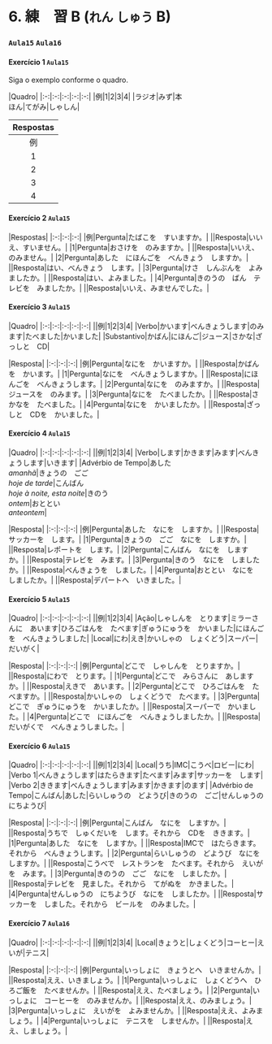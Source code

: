 # 6. 練　習 B (`れん` `しゅう` B)

### `Aula15` `Aula16`

#### Exercício 1 `Aula15`

Siga o exemplo conforme o quadro.

|Quadro|
|:-:|:-:|:-:|:-:|:-:|
|例|1|2|3|4|
|ラジオ|みず|本<br>ほん|てがみ|しゃしん|

|Respostas|
|:-:|
|例|ラジオを　ききます。|
|1|みずを　のみます。|
|2|本を　よみます。|
|3|てがみを　かきます。|
|4|しゃしんを　とります。|

#### Exercício 2 `Aula15`

|Respostas|
|:-:|:-:|:-:|
|例|Pergunta|たばこを　すいますか。|
||Resposta|いいえ、すいません。|
|1|Pergunta|おさけを　のみますか。|
||Resposta|いいえ、のみません。|
|2|Pergunta|あした　にほんごを　べんきょう　しますか。|
||Resposta|はい、べんきょう　します。|
|3|Pergunta|けさ　しんぶんを　よみましたか。|
||Resposta|はい、よみました。|
|4|Pergunta|きのうの　ばん　テレビを　みましたか。|
||Resposta|いいえ、みませんでした。|

#### Exercício 3 `Aula15`

|Quadro|
|:-:|:-:|:-:|:-:|:-:|
||例|1|2|3|4|
|Verbo|かいます|べんきょうします|のみます|たべました|かいました|
|Substantivo|かばん|にほんご|ジュース|さかな|ざっしと　CD|

|Resposta|
|:-:|:-:|:-:|
|例|Pergunta|なにを　かいますか。|
||Resposta|かばんを　かいます。|
|1|Pergunta|なにを　べんきょうしますか。|
||Resposta|にほんごを　べんきょうします。|
|2|Pergunta|なにを　のみますか。|
||Resposta|ジュースを　のみます。|
|3|Pergunta|なにを　たべましたか。|
||Resposta|さかなを　たべました。|
|4|Pergunta|なにを　かいましたか。|
||Resposta|ざっしと　CDを　かいました。|

#### Exercício 4 `Aula15`

|Quadro|
|:-:|:-:|:-:|:-:|:-:|
||例|1|2|3|4|
|Verbo|します|かきます|みます|べんきょうします|いきます|
|Advérbio de Tempo|あした<br>_amanhã_|きょうの　ごご<br>_hoje de tarde_|こんばん<br>_hoje à noite, esta noite_|きのう<br>_ontem_|おととい<br>_anteontem_|

|Resposta|
|:-:|:-:|:-:|
|例|Pergunta|あした　なにを　しますか。|
||Resposta|サッカーを　します。|
|1|Pergunta|きょうの　ごご　なにを　しますか。|
||Resposta|レポートを　します。|
|2|Pergunta|こんばん　なにを　しますか。|
||Resposta|テレビを　みます。|
|3|Pergunta|きのう　なにを　しましたか。|
||Resposta|べんきょうを　しました。|
|4|Pergunta|おととい　なにを　しましたか。|
||Resposta|デパートへ　いきました。|

#### Exercício 5 `Aula15`

|Quadro|
|:-:|:-:|:-:|:-:|:-:|
||例|1|2|3|4|
|Ação|しゃしんを　とります|ミラーさんに　あいます|ひろごはんを　たべます|ぎゅうにゅうを　かいました|にほんごを　べんきょうしました|
|Local|にわ|えき|かいしゃの　しょくどう|スーパー|だいがく|

|Resposta|
|:-:|:-:|:-:|
|例|Pergunta|どこで　しゃしんを　とりますか。|
||Resposta|にわで　とります。|
|1|Pergunta|どこで　みらさんに　あしますか。|
||Resposta|えきで　あいます。|
|2|Pergunta|どこで　ひろごはんを　たべますか。|
||Resposta|かいしゃの　しょくどうで　たべます。|
|3|Pergunta|どこで　ぎゅうにゅうを　かいましたか。|
||Resposta|スーパーで　かいました。|
|4|Pergunta|どこで　にほんごを　べんきょうしましたか。|
||Resposta|だいがくで　べんきょうしました。|

#### Exercício 6 `Aula15`

|Quadro|
|:-:|:-:|:-:|:-:|:-:|
||例|1|2|3|4|
|Local|うち|IMC|こうべ|ロビー|にわ|
|Verbo 1|べんきょうします|はたらきます|たべます|みます|サッカーを　します|
|Verbo 2|ききます|べんきょうします|みます|かきます|のます|
|Advérbio de Tempo|こんばん|あした|らいしゅうの　どようび|きのうの　ごご|せんしゅうの　にちようび|

|Resposta|
|:-:|:-:|:-:|
|例|Pergunta|こんばん　なにを　しますか。|
||Resposta|うちで　しゅくだいを　します。それから　CDを　ききます。|
|1|Pergunta|あした　なにを　しますか。|
||Resposta|IMCで　はたらきます。それから　べんきょうします。|
|2|Pergunta|らいしゅうの　どようび　なにを　しますか。|
||Resposta|こうべで　レストランを　たべます。それから　えいがを　みます。|
|3|Pergunta|きのうの　ごご　なにを　しましたか。|
||Resposta|テレビを　見ました。それから　てがぬを　かきました。|
|4|Pergunta|せんしゅうの　にちようび　なにを　しましたか。|
||Resposta|サッカーを　しました。それから　ビールを　のみました。|

#### Exercício 7 `Aula16`

|Quadro|
|:-:|:-:|:-:|:-:|:-:|
||例|1|2|3|4|
|Local|きょうと|しょくどう|コーヒー|えいが|テニス|

|Resposta|
|:-:|:-:|:-:|
|例|Pergunta|いっしょに　きょうとへ　いきませんか。|
||Resposta|ええ、いきましょう。|
|1|Pergunta|いっしょに　しょくどうへ　ひろご飯を　たべませんか。|
||Resposta|ええ、たべましょう。|
|2|Pergunta|いっしょに　コーヒーを　のみませんか。|
||Resposta|ええ、のみましょう。|
|3|Pergunta|いっしょに　えいがを　よみませんか。|
||Resposta|ええ、よみましょう。|
|4|Pergunta|いっしょに　テニスを　しませんか。|
||Resposta|ええ、しましょう。|
